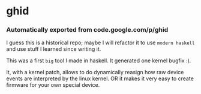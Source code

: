 # ghid
### Automatically exported from code.google.com/p/ghid


I guess this is a historical repo; maybe I will refactor it to use `modern haskell` and use stuff
I learned since writing it.

This was a first `big` tool I made in haskell. It generated one kernel bugfix :).

It, with a kernel patch, allows to do dynamically reasign how raw device events are interpreted by the linux kernel.
OR it makes it very easy to create firmware for your own special device.

